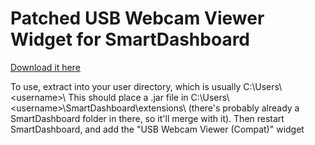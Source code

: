 # Patched USB Webcam Viewer Widget for SmartDashboard

[Download it here](https://github.com/rcahoon/RecycleRush/blob/master/MJPEG_USB_Camera_Widget/dist/camviewer_compat.zip?raw=true)

To use, extract into your user directory, which is usually C:\\Users\\\<username\>\\ This should place a .jar file in C:\\Users\\\<username\>\\SmartDashboard\\extensions\\ (there's probably already a SmartDashboard folder in there, so it'll merge with it). Then restart SmartDashboard, and add the "USB Webcam Viewer (Compat)" widget
